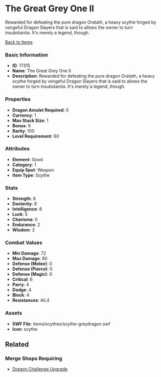 # The Great Grey One II

Rewarded for defeating the pure dragon Oratath, a heavy scythe forged by vengeful Dragon Slayers that is said to allows the owner to turn insubstantia. It's merely a legend, though.

[Back to Items](../items.md)

### Basic Information

- **ID**: 17315
- **Name**: The Great Grey One II
- **Description**: Rewarded for defeating the pure dragon Oratath, a heavy scythe forged by vengeful Dragon Slayers that is said to allows the owner to turn insubstantia. It&#039;s merely a legend, though.

### Properties

- **Dragon Amulet Required**: 0
- **Currency**: 1
- **Max Stack Size**: 1
- **Bonus**: 6
- **Rarity**: 100
- **Level Requirement**: 60

### Attributes

- **Element**: Good
- **Category**: 1
- **Equip Spot**: Weapon
- **Item Type**: Scythe

### Stats

- **Strength**: 8
- **Dexterity**: 8
- **Intelligence**: 8
- **Luck**: 5
- **Charisma**: 0
- **Endurance**: 2
- **Wisdom**: 2

### Combat Values

- **Min Damage**: 72
- **Max Damage**: 80
- **Defense (Melee)**: 0
- **Defense (Pierce)**: 0
- **Defense (Magic)**: 0
- **Critical**: 6
- **Parry**: 4
- **Dodge**: 4
- **Block**: 4
- **Resistances**: All,4

### Assets

- **SWF File**: items/scythes/scythe-greydragon.swf
- **Icon**: scythe

## Related

### Merge Shops Requiring

- [Dragon Challenge Upgrade](../merge-shops/266-dragon-challenge-upgrade.md)

